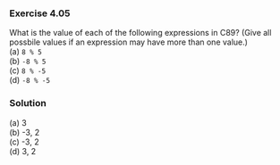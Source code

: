 ### Exercise 4.05
What is the value of each of the following expressions in C89? (Give all possbile values if an expression may have more than one value.)  
(a) `8 % 5`  
(b) `-8 % 5`  
(c) `8 % -5`  
(d) `-8 % -5`  

### Solution
(a)  3  
(b) -3,  2  
(c) -3,  2   
(d)  3,  2   
